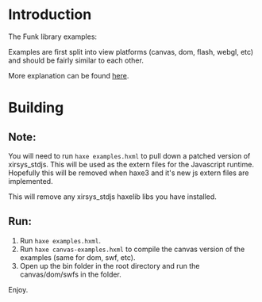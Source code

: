 # Introduction
The Funk library examples:

Examples are first split into view platforms (canvas, dom, flash, webgl, etc) and should be fairly similar to each other.

More explanation can be found [here](https://github.com/SimonRichardson/funk/wiki/Collections).

# Building

## Note: 
You will need to run ``` haxe examples.hxml ``` to pull down a patched version of xirsys_stdjs. This will be used as the extern files for the Javascript runtime. Hopefully this will be removed when haxe3 and it's new js extern files are implemented. 

This will remove any xirsys_stdjs haxelib libs you have installed.

## Run:

1. Run ``` haxe examples.hxml ```.
2. Run ``` haxe canvas-examples.hxml ``` to compile the canvas version of the examples (same for dom, swf, etc).
3. Open up the bin folder in the root directory and run the canvas/dom/swfs in the folder.

Enjoy.
